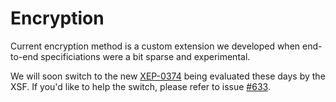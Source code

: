 # Encryption

Current encryption method is a custom extension we developed when end-to-end
specificiations were a bit sparse and experimental.

We will soon switch to the new [XEP-0374](http://xmpp.org/extensions/xep-0374.html)
being evaluated these days by the XSF. If you'd like to help the switch, please
refer to issue [#633](//github.com/kontalk/androidclient/issues/633).
